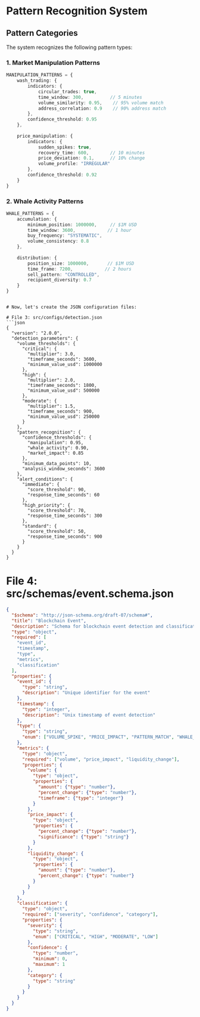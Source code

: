 # Pattern Recognition System

## Pattern Categories
The system recognizes the following pattern types:

### 1. Market Manipulation Patterns
```typescript
MANIPULATION_PATTERNS = {
    wash_trading: {
        indicators: {
            circular_trades: true,
            time_window: 300,          // 5 minutes
            volume_similarity: 0.95,    // 95% volume match
            address_correlation: 0.9    // 90% address match
        },
        confidence_threshold: 0.95
    },
    
    price_manipulation: {
        indicators: {
            sudden_spikes: true,
            recovery_time: 600,        // 10 minutes
            price_deviation: 0.1,      // 10% change
            volume_profile: "IRREGULAR"
        },
        confidence_threshold: 0.92
    }
}
```

### 2. Whale Activity Patterns
```typescript
WHALE_PATTERNS = {
    accumulation: {
        minimum_position: 1000000,     // $1M USD
        time_window: 3600,            // 1 hour
        buy_frequency: "SYSTEMATIC",
        volume_consistency: 0.8
    },
    
    distribution: {
        position_size: 1000000,       // $1M USD
        time_frame: 7200,            // 2 hours
        sell_pattern: "CONTROLLED",
        recipient_diversity: 0.7
    }
}
```
```

# Now, let's create the JSON configuration files:

# File 3: src/configs/detection.json
```json
{
  "version": "2.0.0",
  "detection_parameters": {
    "volume_thresholds": {
      "critical": {
        "multiplier": 3.0,
        "timeframe_seconds": 3600,
        "minimum_value_usd": 1000000
      },
      "high": {
        "multiplier": 2.0,
        "timeframe_seconds": 1800,
        "minimum_value_usd": 500000
      },
      "moderate": {
        "multiplier": 1.5,
        "timeframe_seconds": 900,
        "minimum_value_usd": 250000
      }
    },
    "pattern_recognition": {
      "confidence_thresholds": {
        "manipulation": 0.95,
        "whale_activity": 0.90,
        "market_impact": 0.85
      },
      "minimum_data_points": 10,
      "analysis_window_seconds": 3600
    },
    "alert_conditions": {
      "immediate": {
        "score_threshold": 90,
        "response_time_seconds": 60
      },
      "high_priority": {
        "score_threshold": 70,
        "response_time_seconds": 300
      },
      "standard": {
        "score_threshold": 50,
        "response_time_seconds": 900
      }
    }
  }
}
```

# File 4: src/schemas/event.schema.json
```json
{
  "$schema": "http://json-schema.org/draft-07/schema#",
  "title": "Blockchain Event",
  "description": "Schema for blockchain event detection and classification",
  "type": "object",
  "required": [
    "event_id",
    "timestamp",
    "type",
    "metrics",
    "classification"
  ],
  "properties": {
    "event_id": {
      "type": "string",
      "description": "Unique identifier for the event"
    },
    "timestamp": {
      "type": "integer",
      "description": "Unix timestamp of event detection"
    },
    "type": {
      "type": "string",
      "enum": ["VOLUME_SPIKE", "PRICE_IMPACT", "PATTERN_MATCH", "WHALE_MOVEMENT"]
    },
    "metrics": {
      "type": "object",
      "required": ["volume", "price_impact", "liquidity_change"],
      "properties": {
        "volume": {
          "type": "object",
          "properties": {
            "amount": {"type": "number"},
            "percent_change": {"type": "number"},
            "timeframe": {"type": "integer"}
          }
        },
        "price_impact": {
          "type": "object",
          "properties": {
            "percent_change": {"type": "number"},
            "significance": {"type": "string"}
          }
        },
        "liquidity_change": {
          "type": "object",
          "properties": {
            "amount": {"type": "number"},
            "percent_change": {"type": "number"}
          }
        }
      }
    },
    "classification": {
      "type": "object",
      "required": ["severity", "confidence", "category"],
      "properties": {
        "severity": {
          "type": "string",
          "enum": ["CRITICAL", "HIGH", "MODERATE", "LOW"]
        },
        "confidence": {
          "type": "number",
          "minimum": 0,
          "maximum": 1
        },
        "category": {
          "type": "string"
        }
      }
    }
  }
}
```
